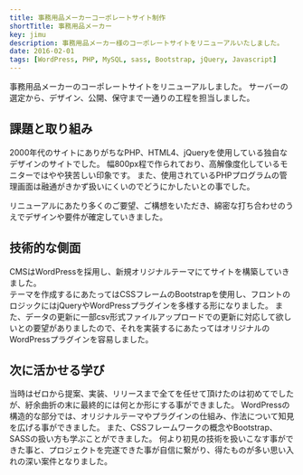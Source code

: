```yaml
---
title: 事務用品メーカーコーポレートサイト制作
shortTitle: 事務用品メーカー
key: jimu
description: 事務用品メーカー様のコーポレートサイトをリニューアルいたしました。
date: 2016-02-01
tags: [WordPress, PHP, MySQL, sass, Bootstrap, jQuery, Javascript]
---
```


事務用品メーカーのコーポレートサイトをリニューアルしました。
サーバーの選定から、デザイン、公開、保守まで一通りの工程を担当しました。

## 課題と取り組み

2000年代のサイトにありがちなPHP、HTML4、jQueryを使用している独自なデザインのサイトでした。
幅800px程で作られており、高解像度化しているモニターではやや狭苦しい印象です。
また、使用されているPHPプログラムの管理画面は融通がきかず扱いにくいのでどうにかしたいとの事でした。

リニューアルにあたり多くのご要望、ご構想をいただき、綿密な打ち合わせのうえでデザインや要件が確定していきました。

## 技術的な側面

CMSはWordPressを採用し、新規オリジナルテーマにてサイトを構築していきました。  
テーマを作成するにあたってはCSSフレームのBootstrapを使用し、フロントのロジックにはjQueryやWordPressプラグインを多様する形になりました。
また、データの更新に一部csv形式ファイルアップロードでの更新に対応して欲しいとの要望がありましたので、それを実装するにあたってはオリジナルのWordPressプラグインを容易しました。

## 次に活かせる学び

当時はゼロから提案、実装、リリースまで全てを任せて頂けたのは初めてでしたが、紆余曲折の末に最終的には何とか形にする事ができました。
WordPressの構造的な部分では、オリジナルテーマやプラグインの仕組み、作法について知見を広げる事ができました。
また、CSSフレームワークの概念やBootstrap、SASSの扱い方も学ぶことができました。
何より初見の技術を扱いこなす事ができた事と、プロジェクトを完遂できた事が自信に繋がり、得たものが多い思い入れの深い案件となりました。
